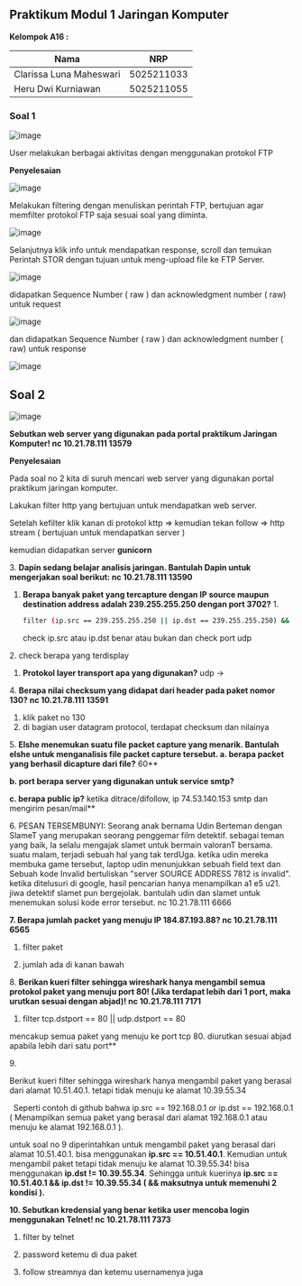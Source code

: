 ## Praktikum Modul 1 Jaringan Komputer

**Kelompok A16 :**

| Nama | NRP |
| ----------- | ----------- |
| Clarissa Luna Maheswari | 5025211033 |
| Heru Dwi Kurniawan | 5025211055 |

   
### Soal 1

![image](https://github.com/herukurniawann/Jarkom-Modul-1-A16-2023/assets/93961310/dbc3e690-b9a9-4a8d-8d9c-4dfd947936aa)

User melakukan berbagai aktivitas dengan menggunakan protokol FTP

**Penyelesaian**

![image](https://github.com/herukurniawann/Jarkom-Modul-1-A16-2023/assets/93961310/67e89770-15f6-4da2-886a-b0590da6d49f)

Melakukan filtering dengan menuliskan perintah FTP, bertujuan agar memfilter protokol FTP saja sesuai soal yang diminta.

![image](https://github.com/herukurniawann/Jarkom-Modul-1-A16-2023/assets/93961310/b0ff7d38-6e12-4ca5-8d5e-ee4165f12c7a)

Selanjutnya klik info untuk mendapatkan response, scroll dan temukan Perintah STOR dengan tujuan untuk meng-upload file ke FTP Server. 

![image](https://github.com/herukurniawann/Jarkom-Modul-1-A16-2023/assets/93961310/4c9d252e-6c23-4bd2-b52d-61f15938da2d)

didapatkan Sequence Number ( raw ) dan acknowledgment number ( raw) untuk request

![image](https://github.com/herukurniawann/Jarkom-Modul-1-A16-2023/assets/93961310/3e589970-abd8-4c04-a8dc-fe2d1a33b7e0)

dan didapatkan Sequence Number ( raw ) dan acknowledgment number ( raw) untuk response

![image](https://github.com/herukurniawann/Jarkom-Modul-1-A16-2023/assets/93961310/e1a2bf67-453b-4d8c-83e7-e1719ca864ae)


## Soal 2

![image](https://github.com/herukurniawann/Jarkom-Modul-1-A16-2023/assets/93961310/d307835f-28d7-4332-839f-49c2551f3faa)

**Sebutkan web server yang digunakan pada portal praktikum Jaringan Komputer! nc 10.21.78.111 13579**

**Penyelesaian**

Pada soal no 2 kita di suruh mencari web server yang digunakan portal praktikum jaringan komputer. 

Lakukan filter http yang bertujuan untuk mendapatkan web server.



Setelah kefilter klik kanan di protokol kttp => kemudian tekan follow => http stream ( bertujuan untuk mendapatkan server )

kemudian didapatkan server **gunicorn**



3\. **Dapin sedang belajar analisis jaringan. Bantulah Dapin untuk mengerjakan soal berikut: nc 10.21.78.111 13590**

1. **Berapa banyak paket yang tercapture dengan IP source maupun destination address adalah 239.255.255.250 dengan port 3702?**
       1.
   ```bash
   filter (ip.src == 239.255.255.250 || ip.dst == 239.255.255.250) && udp.port == 3702
   ```
   check ip.src atau ip.dst benar atau bukan dan check port udp

2\. check berapa yang terdisplay

1. **Protokol layer transport apa yang digunakan?**
   udp -> 

4\. **Berapa nilai checksum yang didapat dari header pada paket nomor 130? nc 10.21.78.111 13591**

1. klik paket no 130
1. di bagian user datagram protocol, terdapat checksum dan nilainya

5\. **Elshe menemukan suatu file packet capture yang menarik. Bantulah elshe untuk menganalisis file packet capture tersebut.
a. berapa packet yang berhasil dicapture dari file?** 60**


**b. port berapa server yang digunakan untuk service smtp?**


**c. berapa public ip?**
ketika ditrace/difollow, ip 74.53.140.153 smtp dan mengirim pesan/mail**


6\. PESAN TERSEMBUNYI: Seorang anak bernama Udin Berteman dengan SlameT yang merupakan seorang penggemar film detektif. sebagai teman yang baik, Ia selalu mengajak slamet untuk bermain valoranT bersama. suatu malam, terjadi sebuah hal yang tak terdUga. ketika udin mereka membuka game tersebut, laptop udin menunjukkan sebuah field text dan Sebuah kode Invalid bertuliskan "server SOURCE ADDRESS 7812 is invalid". ketika ditelusuri di google, hasil pencarian hanya menampilkan a1 e5 u21. jiwa detektif slamet pun bergejolak. bantulah udin dan slamet untuk menemukan solusi kode error tersebut. nc 10.21.78.111 6666

**7. Berapa jumlah packet yang menuju IP 184.87.193.88? nc 10.21.78.111 6565**

1. filter paket

1. jumlah ada di kanan bawah

8\. **Berikan kueri filter sehingga wireshark hanya mengambil semua protokol paket yang menuju port 80! (Jika terdapat lebih dari 1 port, maka urutkan sesuai dengan abjad)! nc 10.21.78.111 7171**

1. filter tcp.dstport == 80 || udp.dstport == 80

mencakup semua paket yang menuju ke port tcp 80. diurutkan sesuai abjad apabila lebih dari satu port**


9\. 


Berikut kueri filter sehingga wireshark hanya mengambil paket yang berasal dari alamat 10.51.40.1. tetapi tidak menuju ke alamat 10.39.55.34  



` `Seperti contoh di github bahwa ip.src == 192.168.0.1 or ip.dst == 192.168.0.1 ( Menampilkan semua paket yang berasal dari alamat 192.168.0.1 atau menuju ke alamat 192.168.0.1 ). 

untuk soal no 9 diperintahkan untuk mengambil paket yang berasal dari alamat 10.51.40.1. bisa menggunakan **ip.src == 10.51.40.1**. Kemudian untuk mengambil paket tetapi tidak menuju ke alamat 10.39.55.34! bisa menggunakan **ip.dst != 10.39.55.34**. Sehingga untuk kuerinya **ip.src == 10.51.40.1 && ip.dst != 10.39.55.34 ( && maksutnya untuk memenuhi 2 kondisi ).**



**10. Sebutkan kredensial yang benar ketika user mencoba login menggunakan Telnet! nc 10.21.78.111 7373**

1. filter by telnet

1. password ketemu di dua paket
1. follow streamnya dan ketemu usernamenya juga






